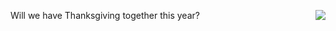 <img src="http://scripting.com/images/2020/09/01/thanksgivingByRockwell.png" border="0" align="right">Will we have Thanksgiving together this year?
